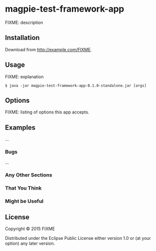 # magpie-test-framework-app

FIXME: description

## Installation

Download from http://example.com/FIXME.

## Usage

FIXME: explanation

    $ java -jar magpie-test-framework-app-0.1.0-standalone.jar [args]

## Options

FIXME: listing of options this app accepts.

## Examples

...

### Bugs

...

### Any Other Sections
### That You Think
### Might be Useful

## License

Copyright © 2015 FIXME

Distributed under the Eclipse Public License either version 1.0 or (at
your option) any later version.
